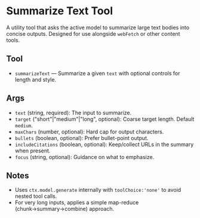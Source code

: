 # Summarize Text Tool

A utility tool that asks the active model to summarize large text bodies into concise outputs. Designed for use alongside `webFetch` or other content tools.

## Tool
- `summarizeText` — Summarize a given `text` with optional controls for length and style.

## Args
- `text` (string, required): The input to summarize.
- `target` ("short"|"medium"|"long", optional): Coarse target length. Default `medium`.
- `maxChars` (number, optional): Hard cap for output characters.
- `bullets` (boolean, optional): Prefer bullet-point output.
- `includeCitations` (boolean, optional): Keep/collect URLs in the summary when present.
- `focus` (string, optional): Guidance on what to emphasize.

## Notes
- Uses `ctx.model.generate` internally with `toolChoice:'none'` to avoid nested tool calls.
- For very long inputs, applies a simple map-reduce (chunk→summary→combine) approach.
